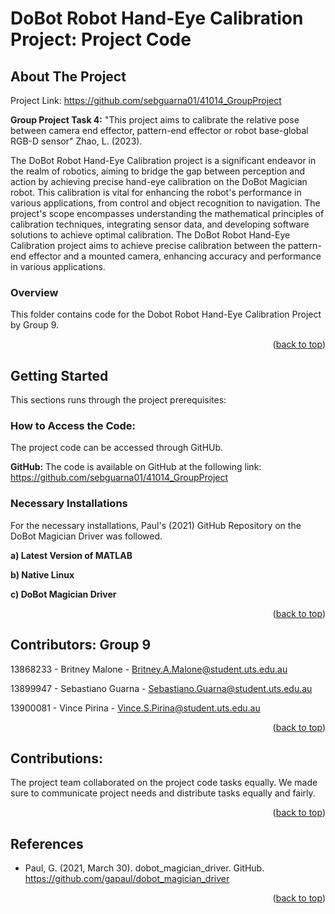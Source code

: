 # DoBot Robot Hand-Eye Calibration Project: Project Code

<!-- ABOUT THE PROJECT -->
## About The Project
Project Link: https://github.com/sebguarna01/41014_GroupProject

**Group Project Task 4:** "This project aims to calibrate the relative pose between camera end effector, pattern-end effector or robot base-global RGB-D sensor" Zhao, L. (2023).

The DoBot Robot Hand-Eye Calibration project is a significant endeavor in the realm of robotics, aiming to bridge the gap between perception and action by achieving precise hand-eye calibration on the DoBot Magician robot. This calibration is vital for enhancing the robot's performance in various applications, from control and object recognition to navigation. The project's scope encompasses understanding the mathematical principles of calibration techniques, integrating sensor data, and developing software solutions to achieve optimal calibration. The DoBot Robot Hand-Eye Calibration project aims to achieve precise calibration between the pattern-end effector and a mounted camera, enhancing accuracy and performance in various applications.

### Overview
This folder contains code for the Dobot Robot Hand-Eye Calibration Project by Group 9.

<p align="right">(<a href="#readme-top">back to top</a>)</p>

<!-- GETTING STARTED -->
## Getting Started
This sections runs through the project prerequisites:

### How to Access the Code:
The project code can be accessed through GitHUb.

**GitHub:**
The code is available on GitHub at the following link: https://github.com/sebguarna01/41014_GroupProject

### Necessary Installations
For the necessary installations, Paul's (2021) GitHub Repository on the DoBot Magician Driver was followed.

**a) Latest Version of MATLAB**

**b) Native Linux**

**c) DoBot Magician Driver**

<p align="right">(<a href="#readme-top">back to top</a>)</p>

<!-- CONTRIBUTORS -->
## Contributors: Group 9
13868233 - Britney Malone - Britney.A.Malone@student.uts.edu.au

13899947 - Sebastiano Guarna - Sebastiano.Guarna@student.uts.edu.au

13900081 - Vince Pirina - Vince.S.Pirina@student.uts.edu.au

<p align="right">(<a href="#readme-top">back to top</a>)</p>

<!-- CONTRIBUTIONS -->
## Contributions:
The project team collaborated on the project code tasks equally. We made sure to communicate project needs and distribute tasks equally and fairly.

<p align="right">(<a href="#readme-top">back to top</a>)</p>

<!-- Table of References -->
## References
* Paul, G. (2021, March 30). dobot_magician_driver. GitHub. https://github.com/gapaul/dobot_magician_driver

<p align="right">(<a href="#readme-top">back to top</a>)</p>

